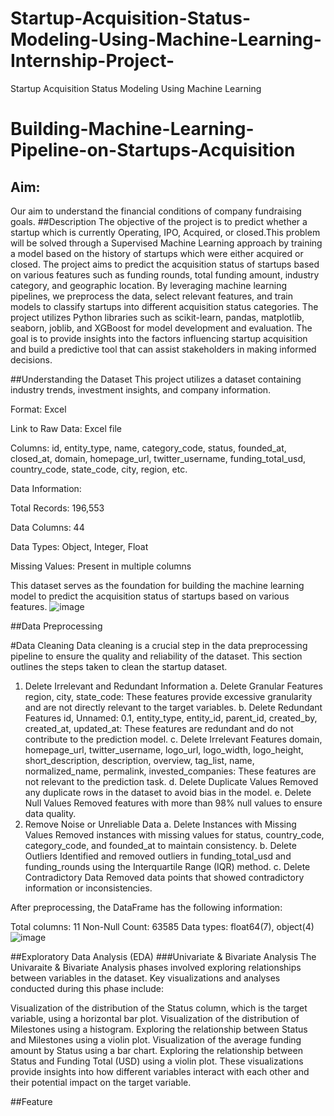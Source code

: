 # Startup-Acquisition-Status-Modeling-Using-Machine-Learning-Internship-Project-
Startup Acquisition Status Modeling Using Machine Learning 
# Building-Machine-Learning-Pipeline-on-Startups-Acquisition
## Aim: 
Our aim to understand the financial conditions of company fundraising goals.
##Description
The objective of the project is to predict whether a startup which is currently Operating, IPO, Acquired, or closed.This problem will be solved through a Supervised Machine Learning approach by training a model based on the history of startups which were either acquired or closed. The project aims to predict the acquisition status of startups based on various features such as funding rounds, total funding amount, industry category, and geographic location. By leveraging machine learning pipelines, we preprocess the data, select relevant features, and train models to classify startups into different acquisition status categories. The project utilizes Python libraries such as scikit-learn, pandas, matplotlib, seaborn, joblib, and XGBoost for model development and evaluation. The goal is to provide insights into the factors influencing startup acquisition and build a predictive tool that can assist stakeholders in making informed decisions.

##Understanding the Dataset
This project utilizes a dataset containing industry trends, investment insights, and company information.

Format: Excel

Link to Raw Data: Excel file

Columns: id, entity_type, name, category_code, status, founded_at, closed_at, domain, homepage_url, twitter_username, funding_total_usd, country_code, state_code, city, region, etc.

Data Information:

Total Records: 196,553

Data Columns: 44

Data Types: Object, Integer, Float

Missing Values: Present in multiple columns

This dataset serves as the foundation for building the machine learning model to predict the acquisition status of startups based on various features.
![image](https://github.com/akole-Pratik/Startup-Acquisition-Status-Modeling-Using-Machine-Learning-Internship-Project-/assets/81501071/fc07a2e1-107f-4973-8bac-517dfeb832cf)


##Data Preprocessing

#Data Cleaning
Data cleaning is a crucial step in the data preprocessing pipeline to ensure the quality and reliability of the dataset. This section outlines the steps taken to clean the startup dataset.

1. Delete Irrelevant and Redundant Information
    a. Delete Granular Features
region, city, state_code: These features provide excessive granularity and are not directly relevant to the target variables.
    b. Delete Redundant Features
id, Unnamed: 0.1, entity_type, entity_id, parent_id, created_by, created_at, updated_at: These features are redundant and do not contribute to the prediction model.
    c. Delete Irrelevant Features
domain, homepage_url, twitter_username, logo_url, logo_width, logo_height, short_description, description, overview, tag_list, name, normalized_name, permalink, invested_companies: These features are not relevant to the prediction task.
    d. Delete Duplicate Values
Removed any duplicate rows in the dataset to avoid bias in the model.
    e. Delete Null Values
Removed features with more than 98% null values to ensure data quality.
2. Remove Noise or Unreliable Data
    a. Delete Instances with Missing Values
Removed instances with missing values for status, country_code, category_code, and founded_at to maintain consistency.
    b. Delete Outliers
Identified and removed outliers in funding_total_usd and funding_rounds using the Interquartile Range (IQR) method.
    c. Delete Contradictory Data
Removed data points that showed contradictory information or inconsistencies.

After preprocessing, the DataFrame has the following information:

Total columns: 11
Non-Null Count: 63585
Data types: float64(7), object(4)
![image](https://github.com/akole-Pratik/Startup-Acquisition-Status-Modeling-Using-Machine-Learning-Internship-Project-/assets/81501071/e0b1fb71-3fb6-42db-8029-5e265f4ff56c)

##Exploratory Data Analysis (EDA)
###Univariate & Bivariate Analysis
The Univaraite & Bivariate Analysis phases involved exploring relationships between variables in the dataset. Key visualizations and analyses conducted during this phase include:

Visualization of the distribution of the Status column, which is the target variable, using a horizontal bar plot.
Visualization of the distribution of Milestones using a histogram.
Exploring the relationship between Status and Milestones using a violin plot.
Visualization of the average funding amount by Status using a bar chart.
Exploring the relationship between Status and Funding Total (USD) using a violin plot.
These visualizations provide insights into how different variables interact with each other and their potential impact on the target variable.

##Feature

